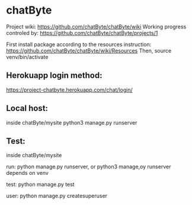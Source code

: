 # chatByte
Project wiki: https://github.com/chatByte/chatByte/wiki 
Working progress controled by: https://github.com/chatByte/chatByte/projects/1

First install package according to the resources instruction: https://github.com/chatByte/chatByte/wiki/Resources
Then, source venv/bin/activate

## Herokuapp login method:
https://project-chatbyte.herokuapp.com/chat/login/

## Local host:
inside chatByte/mysite
python3 manage.py runserver

## Test:
inside chatByte/mysite

run:
	python manage.py runserver, or python3 manage,oy runserver depends on venv

test:
	python manage.py test

user:
	python manage.py createsuperuser
